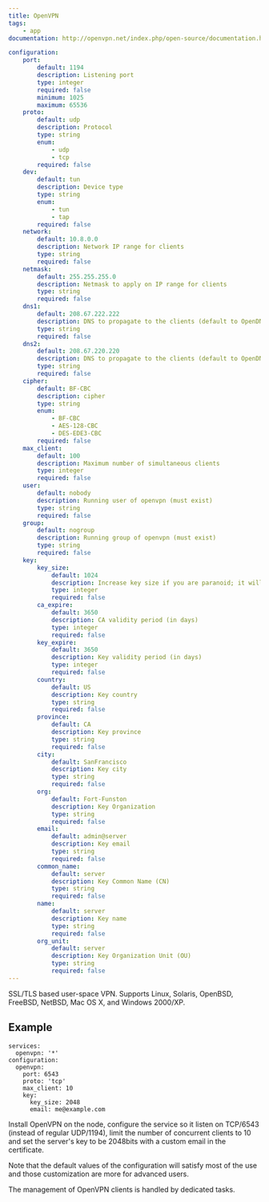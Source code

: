 ```yaml
---
title: OpenVPN
tags:
    - app
documentation: http://openvpn.net/index.php/open-source/documentation.html

configuration: 
    port:
        default: 1194
        description: Listening port
        type: integer
        required: false
        minimum: 1025
        maximum: 65536
    proto:
        default: udp
        description: Protocol
        type: string
        enum:
            - udp
            - tcp
        required: false
    dev:
        default: tun
        description: Device type
        type: string
        enum:
            - tun
            - tap
        required: false
    network:
        default: 10.8.0.0
        description: Network IP range for clients
        type: string
        required: false
    netmask:
        default: 255.255.255.0
        description: Netmask to apply on IP range for clients
        type: string
        required: false
    dns1:
        default: 208.67.222.222
        description: DNS to propagate to the clients (default to OpenDNS)
        type: string
        required: false
    dns2:
        default: 208.67.220.220
        description: DNS to propagate to the clients (default to OpenDNS)
        type: string
        required: false
    cipher:
        default: BF-CBC
        description: cipher
        type: string
        enum:
            - BF-CBC
            - AES-128-CBC
            - DES-EDE3-CBC
        required: false
    max_client:
        default: 100
        description: Maximum number of simultaneous clients
        type: integer
        required: false
    user:
        default: nobody
        description: Running user of openvpn (must exist)
        type: string
        required: false
    group:
        default: nogroup
        description: Running group of openvpn (must exist)
        type: string
        required: false
    key:
        key_size:
            default: 1024
            description: Increase key size if you are paranoid; it will slow down TLS negociation
            type: integer
            required: false
        ca_expire:
            default: 3650
            description: CA validity period (in days)
            type: integer
            required: false
        key_expire:
            default: 3650
            description: Key validity period (in days)
            type: integer
            required: false
        country:
            default: US
            description: Key country
            type: string
            required: false
        province:
            default: CA
            description: Key province
            type: string
            required: false
        city:
            default: SanFrancisco
            description: Key city
            type: string
            required: false
        org:
            default: Fort-Funston
            description: Key Organization
            type: string
            required: false
        email:
            default: admin@server
            description: Key email
            type: string
            required: false
        common_name:
            default: server
            description: Key Common Name (CN)
            type: string
            required: false
        name:
            default: server
            description: Key name
            type: string
            required: false
        org_unit:
            default: server
            description: Key Organization Unit (OU)
            type: string
            required: false
---
```

SSL/TLS based user-space VPN. Supports Linux, Solaris, OpenBSD, FreeBSD, NetBSD, Mac OS X, and Windows 2000/XP.

## Example

    services:
      openvpn: '*'
    configuration:
      openvpn:
        port: 6543
        proto: 'tcp'
        max_client: 10
        key:
          key_size: 2048
          email: me@example.com

Install OpenVPN on the node, configure the service so it listen on TCP/6543 (instead of regular UDP/1194), limit the number of concurrent clients to 10 and set the server's key to be 2048bits with a custom email in the certificate.

Note that the default values of the configuration will satisfy most of the use and those customization are more for advanced users.

The management of OpenVPN clients is handled by dedicated tasks.